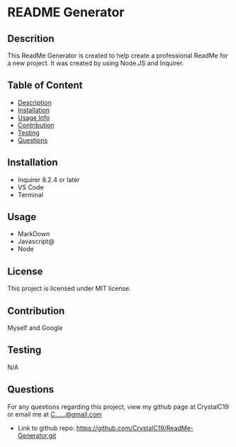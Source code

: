 # README Generator

  ## Descrition
 This ReadMe Generator is created to help create a professional ReadMe for a new project. It was created by using Node.JS and Inquirer.
  ## Table of Content
  - [Description](#description)
  - [Installation](#installation)
  - [Usage Info](#usageinfo)
  - [Contribution](#contribution)
  - [Testing](#test)
  - [Questions](#questions)
  
  ## Installation
  - Inquirer 8.2.4 or later
  - VS Code
  - Terminal
  

  ## Usage
  - MarkDown
  - Javascript@
  - Node
  
  ## License 
  This project is licensed under MIT license.

  ## Contribution
 Myself and Google

  ## Testing
  N/A


  ## Questions
  For any questions regarding this project, view my github page at CrystalC19 or email me at C......@gmail.com

  - Link to github repo: https://github.com/CrystalC19/ReadMe-Generator.git
  


  

  

